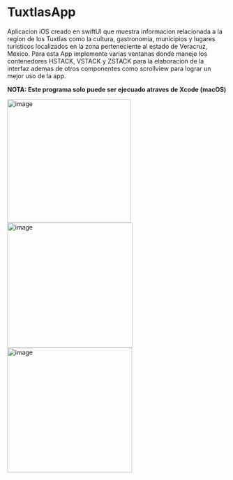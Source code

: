 # TuxtlasApp
Aplicacion iOS creado en swiftUI que muestra informacion relacionada a la region de los Tuxtlas como la cultura, gastronomia, municipios y lugares turisticos
localizados en la zona perteneciente al estado de Veracruz, Mexico. 
Para esta App implemente varias ventanas donde maneje los contenedores HSTACK, VSTACK y ZSTACK para la elaboracion de la interfaz ademas de otros 
componentes como scrollview para lograr un mejor uso de la app.


**NOTA: Este programa solo puede ser ejecuado atraves de Xcode (macOS)**


<img width="283" alt="image" src="https://user-images.githubusercontent.com/118093990/236937561-6786c772-d8a1-4182-bfdb-ea63948901cd.png"><img width="287" alt="image" src="https://user-images.githubusercontent.com/118093990/236936823-cd8aebdf-091e-4ee4-b3ea-55d4701c02fc.png"> <img width="286" alt="image" src="https://user-images.githubusercontent.com/118093990/236937769-ae310fbf-1614-4ffd-be93-33a4e3c998b4.png">
